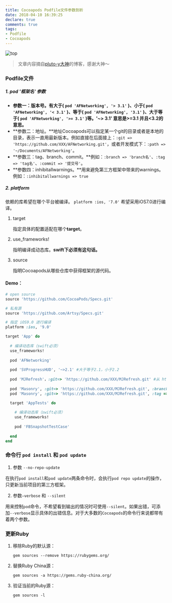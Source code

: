 ```yaml
---
title: Cocoapods Podfile文件参数剖析
date: 2018-04-10 16:39:25
declare: true
comments: true
tags:
- Podfile
- Cocoapods
---
```


![top](/assets/blogImg/cocoapods-top.jpg)

<!-- more -->

> 文章内容摘自[pluto-y大神](http://www.pluto-y.com/cocoapods-getting-stared/)的博客，感谢大神～

### Podfile文件

##### 1. pod '框架名' 参数

- **参数一：版本号。**有大于( `pod 'AFNetworking', '> 3.1'` )、小于( `pod 'AFNetworking', '< 3.1'` )、等于( `pod 'AFNetworking', '3.1'` )、大于等于( `pod 'AFNetworking', '>= 3.1'` )等。**'~> 3.1' 意思是>=3.1 并且<3.2的意思。**
- **参数二：地址。**地址Cocoapods可以指定某一个git的目录或者是本地的目录，表示一直用最新版本。例如直接在后面接上：`:git => 'https://github.com/XXX/AFNetworking.git'`，或者开发模式下：`:path => '~/Documents/AFNetworking'`。
- **参数三：tag、branch、commit。**例如：`:branch => 'branch名'`、`:tag => 'tag名'`、`:commit => '提交号'`。
- **参数四：inhibitallwarnings。**用来避免第三方框架中带来的warnings。例如：`:inhibitallwarnings => true`

##### 2. platform

依赖的库希望在哪个平台被编译。 `platform :ios, '7.0'` 希望采用iOS7.0进行编译。

1. target

   指定具体的配置适配在哪个**target**。

2. use_frameworks!

   指明编译成动态库。**swift下必须有这句话。**

3. source

   指明Cocoapods从哪些仓库中获得框架的源代码。

#### Demo：

```ruby
# open source
source 'https://github.com/CocoaPods/Specs.git'

# 私有源
source 'https://github.com/Artsy/Specs.git'

# 指定 iOS9.0 进行编译
platform :ios, '9.0'

target 'App' do
  
  # 编译动态库（swift必须）
  use_frameworks!
  
  pod 'AFNetworking'
  
  pod 'SVProgressHUD', '~>2.1' #大于等于2.1，小于2.2
  
  pod 'MJRefresh'，:git=> 'https://github.com/XXX/MJRefresh.git' #从 https://github.com/XXX/MJRefresh.git 目录更新cocoapods
  
  pod 'Masonry', :git=> 'https://github.com/XXX/MJRefresh.git', :branch => '1-1-stable' #指定从特定的git repo branch更新cocoapod
  pod 'Masonry', :git=> 'https://github.com/XXX/MJRefresh.git', :tag => '1.3.0' #指定从特定的git repo tag更新cocoapod

  target 'AppTests' do
    
    # 编译动态库（swift必须）
    use_frameworks!
    
    pod 'FBSnapshotTestCase'
    
  end
end
```

### 命令行 `pod install` 和 `pod update`

1. 参数 `--no-repo-update`

在执行`pod install`和`pod update`两条命令时，会执行`pod repo update`的操作，只更新当前项目的第三方框架。

2. 参数`—verbose` 和 `--silent`

用来控制`pod`命令，不希望看到输出的情况时可使用`--silent`。如果出错，可添加`--verbose`显示具体的出错信息。对于大多数的`Cocoapods`的命令行来说都带有着两个参数。

### 更新Ruby

1. 移除Ruby的默认源：

   `gem sources --remove https://rubygems.org/` 

2. 替换Ruby China源：

   `gem sources -a https://gems.ruby-china.org/` 

3. 验证当前的Ruby源：

   `gem sources -l` 
